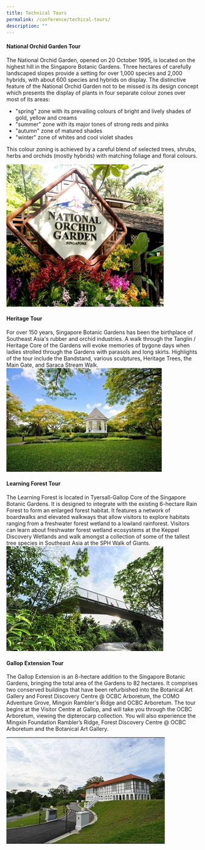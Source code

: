 ```yaml
---
title: Technical Tours
permalink: /conference/techical-tours/
description: ""
---
```

#### National Orchid Garden Tour

The National Orchid Garden, opened on 20 October 1995, is located on the highest hill in the Singapore Botanic Gardens. Three hectares of carefully landscaped slopes provide a setting for over 1,000 species and 2,000 hybrids, with about 600 species and hybrids on display. The distinctive feature of the National Orchid Garden not to be missed is its design concept which presents the display of plants in four separate colour zones over most of its areas:
* "spring" zone with its prevailing colours of bright and lively shades of gold, yellow and creams
* "summer" zone with its major tones of strong reds and pinks
* "autumn" zone of matured shades
* "winter" zone of whites and cool violet shades
 
 This colour zoning is achieved by a careful blend of selected trees, shrubs, herbs and orchids (mostly hybrids) with matching foliage and floral colours.

![National Orchid Garden](/images/national%20orchid%20garden.jpg)

#### Heritage Tour

For over 150 years, Singapore Botanic Gardens has been the birthplace of Southeast Asia's rubber and orchid industries. A walk through the Tanglin / Heritage Core of the Gardens will evoke memories of bygone days when ladies strolled through the Gardens with parasols and long skirts. Highlights of the tour include the Bandstand, various sculptures, Heritage Trees, the Main Gate, and Saraca Stream Walk.
![Bandstand](/images/bandstand.jpg)

#### Learning Forest Tour

The Learning Forest is located in Tyersall-Gallop Core of the Singapore Botanic Gardens. It is designed to integrate with the existing 6-hectare Rain Forest to form an enlarged forest habitat. It features a network of boardwalks and elevated walkways that allow visitors to explore habitats ranging from a freshwater forest wetland to a lowland rainforest. Visitors can learn about freshwater forest wetland ecosystems at the Keppel Discovery Wetlands and walk amongst a collection of some of the tallest tree species in Southeast Asia at the SPH Walk of Giants.
![Learning Forest](/images/learning%20forest.jpg)

#### Gallop Extension Tour

The Gallop Extension is an 8-hectare addition to the Singapore Botanic Gardens, bringing the total area of the Gardens to 82 hectares. It comprises two conserved buildings that have been refurbished into the Botanical Art Gallery and Forest Discovery Centre @ OCBC Arboretum, the COMO Adventure Grove, Mingxin Rambler's Ridge and OCBC Arboretum. The tour begins at the Visitor Centre at Gallop, and will take you through the OCBC Arboretum, viewing the dipterocarp collection. You will also experience the Mingxin Foundation Rambler’s Ridge, Forest Discovery Centre @ OCBC Arboretum and the Botanical Art Gallery.

![Forest Discovery Centre](/images/forest%20discovery%20centre.jpg)